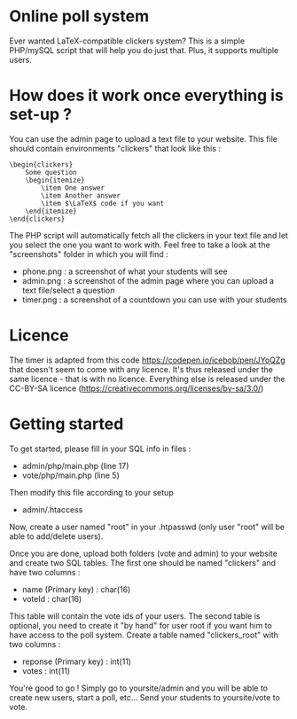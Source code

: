 # Online poll system
Ever wanted LaTeX-compatible clickers system? This is a simple PHP/mySQL script that will help you do just that. Plus, it supports multiple users.

# How does it work once everything is set-up ?
You can use the admin page to upload a text file to your website. This file should contain environments "clickers" that look like this :

    \begin{clickers}
        Some question
        \begin{itemize}
            \item One answer
            \item Another answer
            \item $\LaTeX$ code if you want
        \end{itemize}
    \end{clickers}

The PHP script will automatically fetch all the clickers in your text file and let you select the one you want to work with. Feel free to take a look at the "screenshots" folder in which you will find :
- phone.png : a screenshot of what your students will see
- admin.png : a screenshot of the admin page where you can upload a text file/select a question
- timer.png : a screenshot of a countdown you can use with your students

# Licence
The timer is adapted from this code https://codepen.io/icebob/pen/JYoQZg that doesn't seem to come with any licence. It's thus released under the same licence - that is with no licence.
Everything else is released under the CC-BY-SA licence (https://creativecommons.org/licenses/by-sa/3.0/)

# Getting started
To get started, please fill in your SQL info in files :
- admin/php/main.php (line 17)
- vote/php/main.php (line 5)

Then modify this file according to your setup
- admin/.htaccess

Now, create a user named "root" in your .htpasswd (only user "root" will be able to add/delete users).

Once you are done, upload both folders (vote and admin) to your website and create two SQL tables. The first one should be named "clickers" and have two columns :
- name (Primary key) : char(16)
- voteId : char(16)

This table will contain the vote ids of your users. The second table is optional, you need to create it "by hand" for user root if you want him to have access to the poll system. Create a table named "clickers_root" with two columns :
- reponse (Primary key) : int(11)
- votes : int(11)

You're good to go ! Simply go to yoursite/admin and you will be able to create new users, start a poll, etc... Send your students to yoursite/vote to vote.

